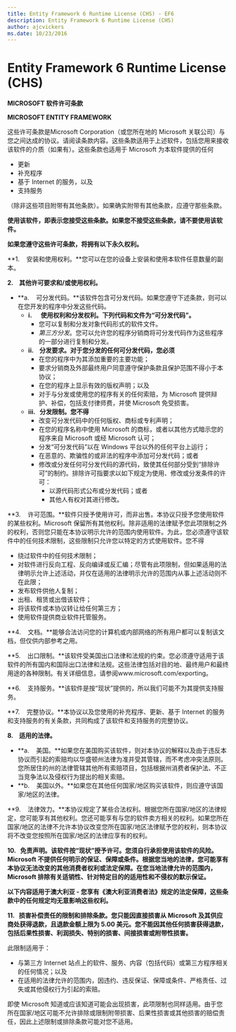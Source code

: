 ```yaml
---
title: Entity Framework 6 Runtime License (CHS) - EF6
description: Entity Framework 6 Runtime License (CHS)
author: ajcvickers
ms.date: 10/23/2016
---
```

# Entity Framework 6 Runtime License (CHS)
**MICROSOFT 软件许可条款**

**MICROSOFT ENTITY FRAMEWORK**

这些许可条款是Microsoft Corporation（或您所在地的 Microsoft 关联公司）与您之间达成的协议。请阅读条款内容。这些条款适用于上述软件，包括您用来接收该软件的介质（如果有）。这些条款也适用于 Microsoft 为本软件提供的任何

-   更新
-   补充程序
-   基于 Internet 的服务，以及
-   支持服务

（除非这些项目附带有其他条款）。如果确实附带有其他条款，应遵守那些条款。

**使用该软件，即表示您接受这些条款。如果您不接受这些条款，请不要使用该软件。**

**如果您遵守这些许可条款，将拥有以下永久权利。**

**1.    安装和使用权利。**您可以在您的设备上安装和使用本软件任意数量的副本。

**2.    其他许可要求和/或使用权利。**

-   **a.    可分发代码。**该软件包含可分发代码。如果您遵守下述条款，则可以在您开发的程序中分发这些代码。
    -   **i.      使用权利和分发权利。下列代码和文件为“可分发代码”。**
        -   您可以复制和分发对象代码形式的软件文件。
        -   *第三方分发*。您可以允许您的程序分销商将可分发代码作为这些程序的一部分进行复制和分发。
    -   **ii.    分发要求。对于您分发的任何可分发代码，您必须**
        -   在您的程序中为其添加重要的主要功能；
        -   要求分销商及外部最终用户同意遵守保护条款且保护范围不得小于本协议；
        -   在您的程序上显示有效的版权声明；以及
        -   对于与分发或使用您的程序有关的任何索赔，为 Microsoft 提供辩护、补偿，包括支付律师费，并使 Microsoft 免受损害。
    -   **iii.   分发限制。您不得**
        -   改变可分发代码中的任何版权、商标或专利声明；
        -   在您的程序名称中使用 Microsoft 的商标，或者以其他方式暗示您的程序来自 Microsoft 或经 Microsoft 认可；
        -   分发“可分发代码”以在 Windows 平台以外的任何平台上运行；
        -   在恶意的、欺骗性的或非法的程序中添加可分发代码；或者
        -   修改或分发任何可分发代码的源代码，致使其任何部分受到“排除许可”的制约。排除许可指要求以如下规定为使用、修改或分发条件的许可：
            -   以源代码形式公布或分发代码；或者
            -   其他人有权对其进行修改。

**3.    许可范围。**软件只授予使用许可，而非出售。本协议只授予您使用软件的某些权利。Microsoft 保留所有其他权利。除非适用的法律赋予您此项限制之外的权利，否则您只能在本协议明示允许的范围内使用软件。为此，您必须遵守该软件中的任何技术限制，这些限制只允许您以特定的方式使用软件。您不得

-   绕过软件中的任何技术限制；
-   对软件进行反向工程、反向编译或反汇编；尽管有此项限制，但如果适用的法律明示允许上述活动，并仅在适用的法律明示允许的范围内从事上述活动则不在此限；
-   发布软件供他人复制；
-   出租、租赁或出借该软件；
-   将该软件或本协议转让给任何第三方；
-   使用软件提供商业软件托管服务。

**4.    文档。**能够合法访问您的计算机或内部网络的所有用户都可以复制该文档，但仅供内部参考之用。

**5.    出口限制。**该软件受美国出口法律和法规的约束。您必须遵守适用于该软件的所有国内和国际出口法律和法规。这些法律包括对目的地、最终用户和最终用途的各种限制。有关详细信息，请参阅www.microsoft.com/exporting。

**6.    支持服务。**该软件是按“现状”提供的，所以我们可能不为其提供支持服务。

**7.    完整协议。**本协议以及您使用的补充程序、更新、基于 Internet 的服务和支持服务的有关条款，共同构成了该软件和支持服务的完整协议。

**8.    适用的法律。**

-   **a.    美国。**如果您在美国购买该软件，则对本协议的解释以及由于违反本协议而引起的索赔均以华盛顿州法律为准并受其管辖，而不考虑冲突法原则。您所居住的州的法律管辖其他所有索赔项目，包括根据州消费者保护法、不正当竞争法以及侵权行为提出的相关索赔。
-   **b.    美国以外。**如果您在其他任何国家/地区购买该软件，则应遵守该国家/地区的法律。

**9.    法律效力。**本协议规定了某些合法权利。根据您所在国家/地区的法律规定，您可能享有其他权利。您还可能享有与您的软件卖方相关的权利。如果您所在国家/地区的法律不允许本协议改变您所在国家/地区法律赋予您的权利，则本协议将不改变您按照所在国家/地区的法律应享有的权利。

**10.   免责声明。该软件按“现状”授予许可。您须自行承担使用该软件的风险。Microsoft 不提供任何明示的保证、保障或条件。根据您当地的法律，您可能享有本协议无法改变的其他消费者权利或法定保障。在您当地法律允许的范围内，Microsoft 排除有关适销性、针对特定目的的适用性和不侵权的默示保证。**

**以下内容适用于澳大利亚 - 您享有《澳大利亚消费者法》规定的法定保障，这些条款中的任何规定均无意影响这些权利。**

**11.   损害补偿责任的限制和排除条款。您只能因直接损害从 Microsoft 及其供应商处获得退款，且退款金额上限为 5.00 美元。您不能因其他任何损害获得退款，包括后果性损害、利润损失、特别的损害、间接损害或附带性损害。**

此限制适用于：

-   与第三方 Internet 站点上的软件、服务、内容（包括代码）或第三方程序相关的任何情况；以及
-   在适用的法律允许的范围内，因违约、违反保证、保障或条件、严格责任、过失或其他侵权行为引起的索赔。

即使 Microsoft 知道或应该知道可能会出现损害，此项限制也同样适用。由于您所在国家/地区可能不允许排除或限制附带损害、后果性损害或其他损害的赔偿责任，因此上述限制或排除条款可能对您不适用。
